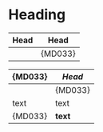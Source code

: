 # Heading

Head    | Head
--------|------------
<br/>   | {MD033}

{MD033} | <i>Head</i>
--------|------------
<br/>   | {MD033}
text    | text
{MD033} | <b>text</b>

<!-- markdownlint-configure-file {
  "table-pipe-style": false
} -->

